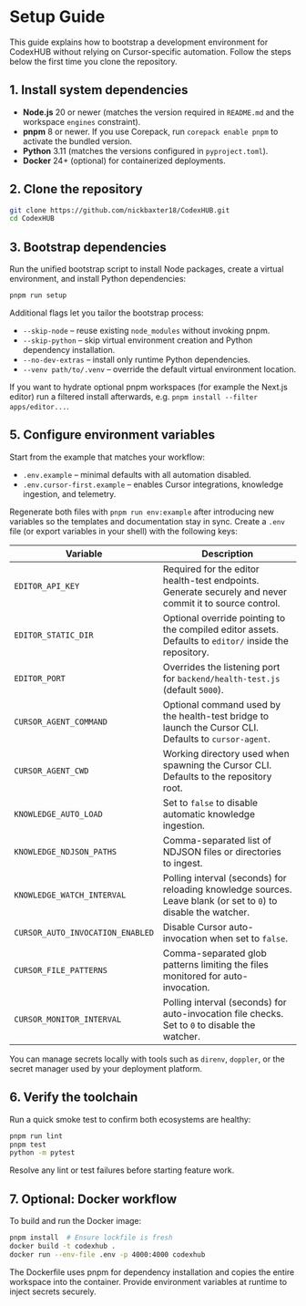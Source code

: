 # Setup Guide

This guide explains how to bootstrap a development environment for CodexHUB without relying on Cursor-specific automation. Follow the steps below the first time you clone the repository.

## 1. Install system dependencies

- **Node.js** 20 or newer (matches the version required in `README.md` and the workspace `engines` constraint).
- **pnpm** 8 or newer. If you use Corepack, run `corepack enable pnpm` to activate the bundled version.
- **Python** 3.11 (matches the versions configured in `pyproject.toml`).
- **Docker** 24+ (optional) for containerized deployments.

## 2. Clone the repository

```bash
git clone https://github.com/nickbaxter18/CodexHUB.git
cd CodexHUB
```

## 3. Bootstrap dependencies

Run the unified bootstrap script to install Node packages, create a virtual environment, and install Python dependencies:

```bash
pnpm run setup
```

Additional flags let you tailor the bootstrap process:

- `--skip-node` – reuse existing `node_modules` without invoking pnpm.
- `--skip-python` – skip virtual environment creation and Python dependency installation.
- `--no-dev-extras` – install only runtime Python dependencies.
- `--venv path/to/.venv` – override the default virtual environment location.

If you want to hydrate optional pnpm workspaces (for example the Next.js editor) run a filtered install afterwards, e.g. `pnpm install --filter apps/editor...`.

## 5. Configure environment variables

Start from the example that matches your workflow:

- `.env.example` – minimal defaults with all automation disabled.
- `.env.cursor-first.example` – enables Cursor integrations, knowledge ingestion, and telemetry.

Regenerate both files with `pnpm run env:example` after introducing new variables so the templates
and documentation stay in sync. Create a `.env` file (or export variables in your shell) with the
following keys:

| Variable                         | Description                                                                                                     |
| -------------------------------- | --------------------------------------------------------------------------------------------------------------- |
| `EDITOR_API_KEY`                 | Required for the editor health-test endpoints. Generate securely and never commit it to source control.         |
| `EDITOR_STATIC_DIR`              | Optional override pointing to the compiled editor assets. Defaults to `editor/` inside the repository.          |
| `EDITOR_PORT`                    | Overrides the listening port for `backend/health-test.js` (default `5000`).                                     |
| `CURSOR_AGENT_COMMAND`           | Optional command used by the health-test bridge to launch the Cursor CLI. Defaults to `cursor-agent`.           |
| `CURSOR_AGENT_CWD`               | Working directory used when spawning the Cursor CLI. Defaults to the repository root.                           |
| `KNOWLEDGE_AUTO_LOAD`            | Set to `false` to disable automatic knowledge ingestion.                                                        |
| `KNOWLEDGE_NDJSON_PATHS`         | Comma-separated list of NDJSON files or directories to ingest.                                                  |
| `KNOWLEDGE_WATCH_INTERVAL`       | Polling interval (seconds) for reloading knowledge sources. Leave blank (or set to `0`) to disable the watcher. |
| `CURSOR_AUTO_INVOCATION_ENABLED` | Disable Cursor auto-invocation when set to `false`.                                                             |
| `CURSOR_FILE_PATTERNS`           | Comma-separated glob patterns limiting the files monitored for auto-invocation.                                 |
| `CURSOR_MONITOR_INTERVAL`        | Polling interval (seconds) for auto-invocation file checks. Set to `0` to disable the watcher.                  |

You can manage secrets locally with tools such as `direnv`, `doppler`, or the secret manager used by your deployment platform.

## 6. Verify the toolchain

Run a quick smoke test to confirm both ecosystems are healthy:

```bash
pnpm run lint
pnpm test
python -m pytest
```

Resolve any lint or test failures before starting feature work.

## 7. Optional: Docker workflow

To build and run the Docker image:

```bash
pnpm install  # Ensure lockfile is fresh
docker build -t codexhub .
docker run --env-file .env -p 4000:4000 codexhub
```

The Dockerfile uses pnpm for dependency installation and copies the entire workspace into the container. Provide environment variables at runtime to inject secrets securely.

